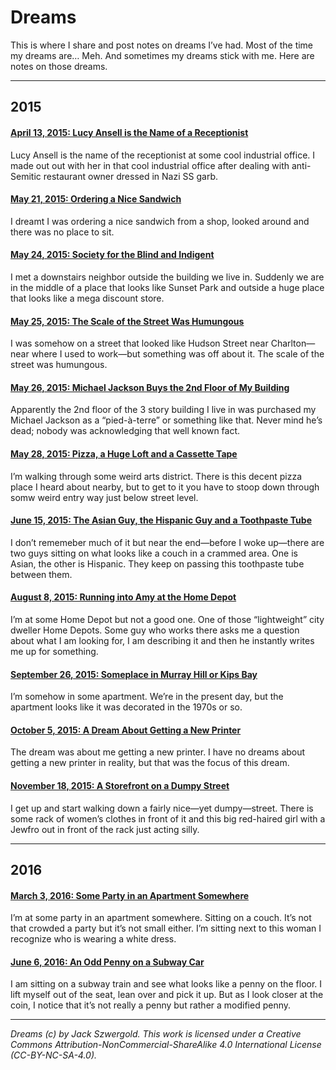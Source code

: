 # Dreams

This is where I share and post notes on dreams I’ve had. Most of the time my dreams are… Meh. And sometimes my dreams stick with me. Here are notes on those dreams.

***

## 2015

#### [April 13, 2015: Lucy Ansell is the Name of a Receptionist](Lucy%20Ansell%20is%20the%20Name%20of%20a%20Receptionist)
Lucy Ansell is the name of the receptionist at some cool industrial office. I made out out with her in that cool industrial office after dealing with anti-Semitic restaurant owner dressed in Nazi SS garb.

#### [May 21, 2015: Ordering a Nice Sandwich](Ordering%20a%20Nice%20Sandwich)
I dreamt I was ordering a nice sandwich from a shop, looked around and there was no place to sit.

#### [May 24, 2015: Society for the Blind and Indigent](Society%20for%20the%20Blind%20and%20Indigent)
I met a downstairs neighbor outside the building we live in. Suddenly we are in the middle of a place that looks like Sunset Park and outside a huge place that looks like a mega discount store.

#### [May 25, 2015: The Scale of the Street Was Humungous](The%20Scale%20of%20the%20Street%20Was%20Humungous)
I was somehow on a street that looked like Hudson Street near Charlton—near where I used to work—but something was off about it. The scale of the street was humungous.

#### [May 26, 2015: Michael Jackson Buys the 2nd Floor of My Building](Michael%20Jackson%20Buys%20the%202nd%20Floor%20of%20My%20Building)
Apparently the 2nd floor of the 3 story building I live in was purchased my Michael Jackson as a “pied-à-terre” or something like that. Never mind he’s dead; nobody was acknowledging that well known fact.

#### [May 28, 2015: Pizza, a Huge Loft and a Cassette Tape](Pizza,%20a%20Huge%20Loft%20and%20a%20Cassette%20Tape)
I’m walking through some weird arts district. There is this decent pizza place I heard about nearby, but to get to it you have to stoop down through somw weird entry way just below street level.

#### [June 15, 2015: The Asian Guy, the Hispanic Guy and a Toothpaste Tube](The%20Asian%20Guy,%20the%20Hispanic%20Guy%20and%20a%20Toothpaste%20Tube)
I don’t rememeber much of it but near the end—before I woke up—there are two guys sitting on what looks like a couch in a crammed area. One is Asian, the other is Hispanic. They keep on passing this toothpaste tube between them.

#### [August 8, 2015: Running into Amy at the Home Depot](Running%20into%20Amy%20at%20the%20Home%20Depot)
I’m at some Home Depot but not a good one. One of those “lightweight” city dweller Home Depots. Some guy who works there asks me a question about what I am looking for, I am describing it and then he instantly writes me up for something.

#### [September 26, 2015: Someplace in Murray Hill or Kips Bay](Someplace%20in%20Murray%20Hill%20or%20Kips%20Bay)
I’m somehow in some apartment. We’re in the present day, but the apartment looks like it was decorated in the 1970s or so.

#### [October 5, 2015: A Dream About Getting a New Printer](A%20Dream%20About%20Getting%20a%20New%20Printer)
The dream was about me getting a new printer. I have no dreams about getting a new printer in reality, but that was the focus of this dream.

#### [November 18, 2015: A Storefront on a Dumpy Street](A%20Storefront%20on%20a%20Dumpy%20Street)
I get up and start walking down a fairly nice—yet dumpy—street. There is some rack of women’s clothes in front of it and this big red-haired girl with a Jewfro out in front of the rack just acting silly.

***

## 2016

#### [March 3, 2016: Some Party in an Apartment Somewhere](Some%20Party%20in%20an%20Apartment%20Somewhere)
I’m at some party in an apartment somewhere. Sitting on a couch. It’s not that crowded a party but it’s not small either. I’m sitting next to this woman I recognize who is wearing a white dress.

#### [June 6, 2016: An Odd Penny on a Subway Car](An%20Odd%20Penny%20on%20a%20Subway%20Car)
I am sitting on a subway train and see what looks like a penny on the floor. I lift myself out of the seat, lean over and pick it up. But as I look closer at the coin, I notice that it’s not really a penny but rather a modified penny.

***

*Dreams (c) by Jack Szwergold. This work is licensed under a Creative Commons Attribution-NonCommercial-ShareAlike 4.0 International License (CC-BY-NC-SA-4.0).*